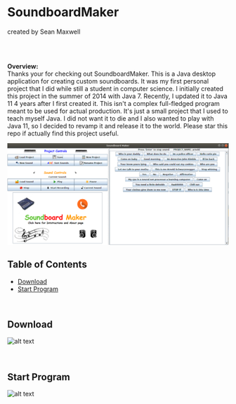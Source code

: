 # SoundboardMaker

created by Sean Maxwell

<br>
<br>

**Overview:**
<br>
Thanks your for checking out SoundboardMaker. This is a Java desktop application for creating custom soundboards. It was 
my first personal project that I did while still a student in computer science. I initially created this project in the 
summer of 2014 with Java 7. Recently, I updated it to Java 11 4 years after I first created it. This isn't a complex 
full-fledged program meant to be used for actual production. It's just a small project that I used to teach myself Java.
I did not want it to die and I also wanted to play with Java 11, so I decided to revamp it and release it to the world.
Please star this repo if actually find this project useful. 



![alt text](Images/mainSS.png)





## Table of Contents

* [Download](#download)
* [Start Program](#start-program)

<br>




## <a name="download"></a> Download

![alt text](architecture.png)

<br/>


## <a name="start-program"></a> Start Program

![alt text](architecture.png)
    

